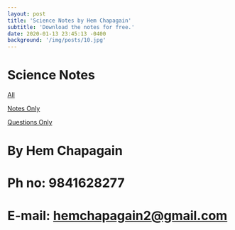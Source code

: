 ```yaml
---
layout: post
title: 'Science Notes by Hem Chapagain'
subtitle: 'Download the notes for free.'
date: 2020-01-13 23:45:13 -0400
background: '/img/posts/10.jpg'
---
```


# Science Notes

[All](https://www.mediafire.com/folder/fuz5y0z228qiu/)

[Notes Only](http://www.mediafire.com/file/7zzz7zy4xbbewc5/Science_note.pdf/file)

[Questions Only](http://www.mediafire.com/file/71i1zlq64a2u7km/Question_note.pdf/file)

# By Hem Chapagain

# Ph no: 9841628277

# E-mail: hemchapagain2@gmail.com
